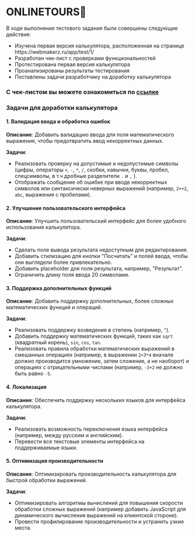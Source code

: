 # ONLINETOURS🌴

В ходе выполнения тестового задания были совершены следующие действия:
<ul>
<li>  Изучена первая версия калькулятора, расположенная на странице https://webmakerz.ru/app/test/1/  </li> 
<li>  Разработан чек-лист с проверками функциональностей  </li> 
<li>  Протестирована первая версия калькулятора  </li> 
<li>  Проанализированы результаты тестирования  </li> 
<li>  Поставлены задачи разработчику на доработку калькулятора  </li> 
</ul>

### С чек-листом вы можете ознакомиться по [ссылке](https://docs.google.com/spreadsheets/d/1MTcLlN_Xu9Nb2whe-SyoSHFKqTFDjFx2_7Sb9ecKm1U/edit?usp=sharing)

### Задачи для доработки калькулятора

#### 1. **Валидация ввода и обработка ошибок**

**Описание**: Добавить валидацию ввода для поля математического выражения, чтобы предотвратить ввод некорректных данных.

**Задачи**:
- Реализовать проверку на допустимые и недопустимые символы (цифры, операторы `+`, `-`, `*`, `/`, скобки, кавычки, буквы, пробел, спецсимволы, в т.ч дробные разделители `.` и `,` ).
- Отображать сообщение об ошибке при вводе некорректных символов или синтаксически неверных выражений (например, `2++2`, `abc`, выражения с пробелами).

#### 2. **Улучшение пользовательского интерфейса**

**Описание**: Улучшить пользовательский интерфейс для более удобного использования калькулятора.

**Задачи**:
- Сделать поле вывода результата недоступным для редактирования.
- Добавить стилизацию для кнопки "Посчитать" и полей ввода, чтобы они выглядели более привлекательно.
- Добавить placeholder для поля результата, например, "Результат".
- Ограничить длину поля ввода 20 символами. 

#### 3. **Поддержка дополнительных функций**

**Описание**: Добавить поддержку дополнительных, более сложных математических функций и операций.

**Задачи**:
- Реализовать поддержку возведения в степень (например, `^`).
- Добавить поддержку математических функций, таких как `sqrt` (квадратный корень), `sin`, `cos`, `tan`.
- Реализовать правила обработки математических выражений в смешанных операциях (например, в выражении `2+3*4` вначале должно производится умножение, затем сложение, а не наоборот) и операциях с отрицательными числами (например, `-3+2` не должно быть равно `-5`.

#### 4. **Локализация**

**Описание**: Обеспечить поддержку нескольких языков для интерфейса калькулятора.

**Задачи**:
- Реализовать возможность переключения языка интерфейса (например, между русским и английским).
- Перевести все текстовые элементы интерфейса на поддерживаемые языки.

#### 5. **Оптимизация производительности**

**Описание**: Оптимизировать производительность калькулятора для быстрой обработки выражений.

**Задачи**:
- Оптимизировать алгоритмы вычислений для повышения скорости обработки сложных выражений (например добавить JavaScript для динамического вычисления выражений на клиентской стороне).
- Провести профилирование производительности и устранить узкие места.

